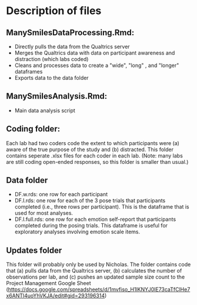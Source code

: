 # Description of files
## ManySmilesDataProcessing.Rmd:
- Directly pulls the data from the Qualtrics server
- Merges the Qualtrics data with data on participant awareness and distraction (which labs coded)
- Cleans and processes data to create a "wide", "long" , and "longer" dataframes
- Exports data to the data folder

## ManySmilesAnalysis.Rmd:
- Main data analysis script

## Coding folder:
Each lab had two coders code the extent to which participants were (a) aware of the true purpose of the study and (b) distracted. This folder contains seperate .xlsx files for each coder in each lab. (Note: many labs are still coding open-ended responses, so this folder is smaller than usual.)

## Data folder
- DF.w.rds: one row for each participant
- DF.l.rds: one row for each of the 3 pose trials that participants completed (i.e., three rows per participant). This is the dataframe that is used for most analyses.
- DF.l.full.rds: one row for each emotion self-report that participants completed during the posing trials. This dataframe is useful for exploratory analyses involving emotion scale items.

## Updates folder
This folder will probably only be used by Nicholas. The folder contains code that (a) pulls data from the Qualtrics server, (b) calculates the number of observations per lab, and (c) pushes an updated sample size count to the Project Management Google Sheet (https://docs.google.com/spreadsheets/d/1mvfiso_H1lKNYJ0lE73caTfClHe7x6ANTl4uoYhVKJA/edit#gid=293196314)
